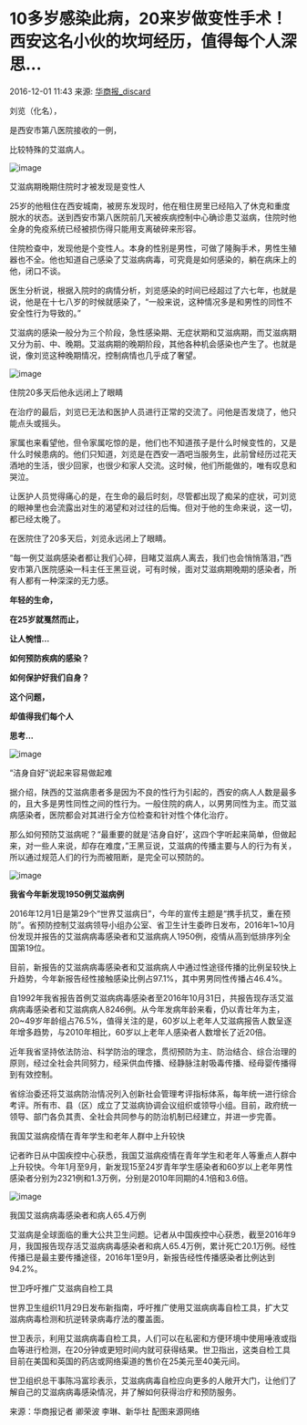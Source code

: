 # 10多岁感染此病，20来岁做变性手术！西安这名小伙的坎坷经历，值得每个人深思...

2016-12-01 11:43 来源: [华商报\_discard](https://www.sohu.com/?spm=smpc.content-abroad.content.1.1737558726163EYHIquU)

刘览（化名），

是西安市第八医院接收的一例，

比较特殊的艾滋病人。

![image](http://img.mp.sohu.com/upload/20161201/b02f3e7f1e9a45c0bce5465b90c2235c_th.jpeg)

艾滋病期晚期住院时才被发现是变性人

25岁的他租住在西安城南，被房东发现时，他在租住房里已经陷入了休克和重度脱水的状态。送到西安市第八医院前几天被疾病控制中心确诊患艾滋病，住院时他全身的免疫系统已经被损伤得只能用支离破碎来形容。

住院检查中，发现他是个变性人。本身的性别是男性，可做了隆胸手术，男性生殖器也不全。他也知道自己感染了艾滋病病毒，可究竟是如何感染的，躺在病床上的他，闭口不谈。

医生分析说，根据入院时的病情分析，刘览感染的时间已经超过了六七年，也就是说，他是在十七八岁的时候就感染了，“一般来说，这种情况多是和男性的同性不安全性行为导致的。”

艾滋病的感染一般分为三个阶段，急性感染期、无症状期和艾滋病期，而艾滋病期又分为前、中、晚期。艾滋病期的晚期阶段，其他各种机会感染也产生了。也就是说，像刘览这种晚期情况，控制病情也几乎成了奢望。

![image](http://img.mp.sohu.com/upload/20161201/3de1dfae0ca546368c2b014d77f46a69_th.jpeg)

住院20多天后他永远闭上了眼睛

在治疗的最后，刘览已无法和医护人员进行正常的交流了。问他是否发烧了，他只能点头或摇头。

家属也来看望他，但令家属吃惊的是，他们也不知道孩子是什么时候变性的，又是什么时候患病的。他们只知道，刘览是在西安一酒吧当服务生，此前曾经历过花天酒地的生活，很少回家，也很少和家人交流。这时候，他们所能做的，唯有叹息和哭泣。

让医护人员觉得痛心的是，在生命的最后时刻，尽管都出现了痴呆的症状，可刘览的眼神里也会流露出对生的渴望和对过往的后悔。但对于他的生命来说，这一切，都已经太晚了。

在医院住了20多天后，刘览永远闭上了眼睛。

“每一例艾滋病感染者都让我们心碎，目睹艾滋病人离去，我们也会悄悄落泪，”西安市第八医院感染一科主任王黑豆说，可有时候，面对艾滋病期晚期的感染者，所有人都有一种深深的无力感。

**年轻的生命，**

**在25岁就戛然而止，**

**让人惋惜...**

**如何预防疾病的感染？**

**如何保护好我们自身？**

**这个问题，**

**却值得我们每个人**

**思考...**

![image](http://img.mp.sohu.com/upload/20161201/a493b2de218c4b0eae20c36f571d24a4.jpeg)

“洁身自好”说起来容易做起难

据介绍，陕西的艾滋病患者多是因为不良的性行为引起的，西安的病人人数是最多的，且大多是男性同性之间的性行为。一般住院的病人，以男男同性为主。而艾滋病感染者，医院都会对其进行全方位检查和针对性个体化治疗。

那么如何预防艾滋病呢？“最重要的就是‘洁身自好’，这四个字听起来简单，但做起来，对一些人来说，却存在难度，”王黑豆说，艾滋病的传播主要与人的行为有关，所以通过规范人们的行为而被阻断，是完全可以预防的。

![image](http://img.mp.sohu.com/upload/20161201/e0abfb3053cf4e18a94ee5ddfa13db12_th.jpeg)

**我省今年新发现1950例艾滋病例**

2016年12月1日是第29个“世界艾滋病日”，今年的宣传主题是“携手抗艾，重在预防”。省预防控制艾滋病领导小组办公室、省卫生计生委昨日发布，2016年1~10月份发现并报告的艾滋病病毒感染者和艾滋病病人1950例，疫情从高到低排序列全国第19位。

目前，新报告的艾滋病病毒感染者和艾滋病病人中通过性途径传播的比例呈较快上升趋势，今年新报告经性接触感染比例占97.1%，其中男男同性传播占46.4%。

自1992年我省报告首例艾滋病病毒感染者至2016年10月31日，共报告现存活艾滋病病毒感染者和艾滋病病人8246例。从今年发病年龄来看，仍以青壮年为主，20~49岁年龄组占76.5%，值得关注的是，60岁以上老年人艾滋病报告人数呈逐年增多趋势，与2010年相比，60岁以上老年人感染者人数增长了近20倍。

近年我省坚持依法防治、科学防治的理念，贯彻预防为主、防治结合、综合治理的原则，经过全社会共同努力，经采供血传播、经静脉注射吸毒传播、经母婴传播得到有效控制。

省综治委还将艾滋病防治情况列入创新社会管理考评指标体系，每年统一进行综合考评。所有市、县（区）成立了艾滋病协调会议组织或领导小组。目前，政府统一领导、部门各负其责、全社会共同参与的防治机制已经建立，并进一步完善。

我国艾滋病疫情在青年学生和老年人群中上升较快

记者昨日从中国疾控中心获悉，我国艾滋病疫情在青年学生和老年人等重点人群中上升较快。今年1月至9月，新发现15至24岁青年学生感染者和60岁以上老年男性感染者分别为2321例和1.3万例，分别是2010年同期的4.1倍和3.6倍。

![image](http://img.mp.sohu.com/upload/20161201/ea8ef2240b874e0ba0f4989e050c32d9_th.jpeg)

我国艾滋病病毒感染者和病人65.4万例

艾滋病是全球面临的重大公共卫生问题。记者从中国疾控中心获悉，截至2016年9月，我国报告现存活艾滋病病毒感染者和病人65.4万例，累计死亡20.1万例。经性传播已是最主要传播途径，2016年1至9月，新报告经性传播感染者比例达到94.2%。

世卫呼吁推广艾滋病自检工具

世界卫生组织11月29日发布新指南，呼吁推广使用艾滋病病毒自检工具，扩大艾滋病病毒检测和抗逆转录病毒疗法的覆盖面。

世卫表示，利用艾滋病病毒自检工具，人们可以在私密和方便环境中使用唾液或指血等进行检测，在20分钟或更短时间内就可获得结果。世卫指出，这类自检工具目前在美国和英国的药店或网络渠道的售价在25美元至40美元间。

世卫组织总干事陈冯富珍表示，艾滋病病毒自检应向更多的人敞开大门，让他们了解自己的艾滋病病毒感染情况，并了解如何获得治疗和预防服务。

来源：华商报记者 卿荣波 李琳、新华社 配图来源网络
<!-- tcd_original_link https://www.sohu.com/a/120366283_351301 -->
